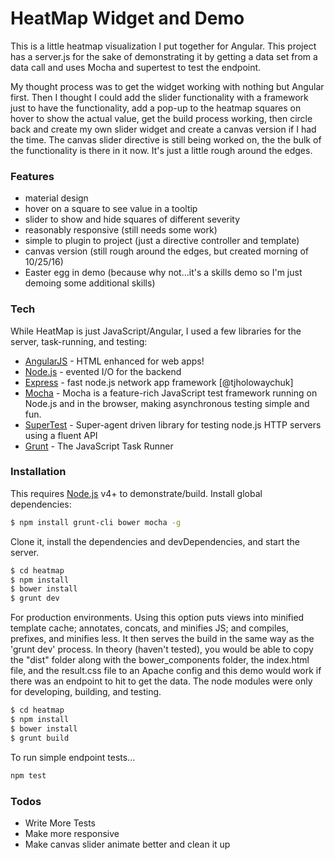 # HeatMap Widget and Demo

This is a little heatmap visualization I put together for Angular. This project has a server.js for the sake of demonstrating it by getting a data set from a data call and uses Mocha and supertest to test the endpoint.

My thought process was to get the widget working with nothing but Angular first. Then I thought I could add the slider functionality with a framework just to have the functionality, add a pop-up to the heatmap squares on hover to show the actual value, get the build process working, then circle back and create my own slider widget and create a canvas version if I had the time. The canvas slider directive is still being worked on, the the bulk of the functionality is there in it now. It's just a little rough around the edges.

### Features
 - material design
 - hover on a square to see value in a tooltip
 - slider to show and hide squares of different severity
 - reasonably responsive (still needs some work)
 - simple to plugin to project (just a directive controller and template)
 - canvas version (still rough around the edges, but created morning of 10/25/16)
 - Easter egg in demo (because why not...it's a skills demo so I'm just demoing some additional skills)

### Tech

While HeatMap is just JavaScript/Angular, I used a few libraries for the server, task-running, and testing:

* [AngularJS](http://angularjs.org) - HTML enhanced for web apps!
* [Node.js](https://nodejs.org/) - evented I/O for the backend
* [Express](http://expressjs.com) - fast node.js network app framework [@tjholowaychuk]
* [Mocha](https://mochajs.org/) - Mocha is a feature-rich JavaScript test framework running on Node.js and in the browser, making asynchronous testing simple and fun.
* [SuperTest](https://github.com/visionmedia/supertest) - Super-agent driven library for testing node.js HTTP servers using a fluent API
* [Grunt](http://gruntjs.com/) - The JavaScript Task Runner

### Installation

This requires [Node.js](https://nodejs.org/) v4+ to demonstrate/build.
Install global dependencies:
```sh
$ npm install grunt-cli bower mocha -g
```

Clone it, install the dependencies and devDependencies, and start the server.

```sh
$ cd heatmap
$ npm install
$ bower install
$ grunt dev
```

For production environments. Using this option puts views into minified template cache; annotates, concats, and minifies JS; and compiles, prefixes, and minifies less. It then serves the build in the same way as the 'grunt dev' process. In theory (haven't tested), you would be able to copy the "dist" folder along with the bower_components folder, the index.html file, and the result.css file to an Apache config and this demo would work if there was an endpoint to hit to get the data. The node modules were only for developing, building, and testing.

```sh
$ cd heatmap
$ npm install
$ bower install
$ grunt build
```

To run simple endpoint tests...
```sh
npm test
```

### Todos

 - Write More Tests
 - Make more responsive
 - Make canvas slider animate better and clean it up